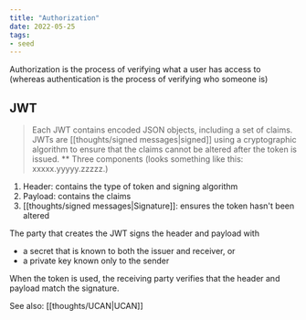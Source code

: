 ```yaml
---
title: "Authorization"
date: 2022-05-25
tags:
- seed
---
```


Authorization is the process of verifying what a user has access to (whereas authentication is the process of verifying who someone is)

## JWT
>  Each JWT contains encoded JSON objects, including a set of claims. JWTs are [[thoughts/signed messages|signed]] using a cryptographic algorithm to ensure that the claims cannot be altered after the token is issued.
**
Three components (looks something like this: xxxxx.yyyyy.zzzzz.)
1. Header: contains the type of token and signing algorithm
2. Payload: contains the claims
3. [[thoughts/signed messages|Signature]]: ensures the token hasn't been altered

The party that creates the JWT signs the header and payload with
- a secret that is known to both the issuer and receiver, or
- a private key known only to the sender

When the token is used, the receiving party verifies that the header and payload match the signature.

See also: [[thoughts/UCAN|UCAN]]